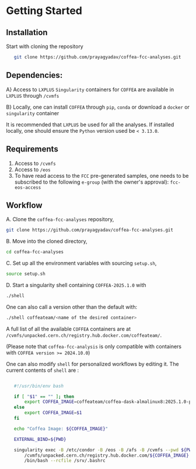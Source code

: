 # Getting Started

## Installation

Start with cloning the repository

``` bash
   git clone https://github.com/prayagyadav/coffea-fcc-analyses.git
```

## Dependencies:
A} Access to `LXPLUS`
   `Singularity` containers for `COFFEA` are available in `LXPLUS` through `/cvmfs`

B} Locally, one can install `COFFEA` through `pip`, `conda` or download a `docker` or `singularity` container

It is recommended that `LXPLUS` be used for all the analyses. If installed locally, one should ensure the `Python` version used be `< 3.13.0`.

## Requirements

1. Access to `/cvmfs`
2. Access to `/eos`
3. To have read access to the `FCC` pre-generated samples, one needs to be
   subscribed to the following `e-group` (with the owner's approval):
   `fcc-eos-access`

## Workflow

A. Clone the `coffea-fcc-analyses` repository,
```bash
git clone https://github.com/prayagyadav/coffea-fcc-analyses.git
```

B. Move into the cloned directory,
``` bash
cd coffea-fcc-analyses
```

C. Set up all the environment variables with sourcing `setup.sh`,
```bash
source setup.sh
```

D. Start a singularity shell containing `COFFEA-2025.1.0` with
``` bash
./shell
```
One can also call a version other than the default with:
``` bash
./shell coffeateam/<name of the desired container>
```
A full list of all the available `COFFEA` containers are at `/cvmfs/unpacked.cern.ch/registry.hub.docker.com/coffeateam/`.

(Please note that `coffea-fcc-analysis` is only compatible with containers with `COFFEA version >= 2024.10.0`)

One can also modify `shell` for personalized workflows by editing it. The current contents of
`shell` are :

``` bash

   #!/usr/bin/env bash

   if [ "$1" == "" ]; then
       export COFFEA_IMAGE=coffeateam/coffea-dask-almalinux8:2025.1.0-py3.12
   else
       export COFFEA_IMAGE=$1
   fi

   echo "Coffea Image: ${COFFEA_IMAGE}"

   EXTERNAL_BIND=${PWD}

   singularity exec -B /etc/condor -B /eos -B /afs -B /cvmfs --pwd ${PWD} \
       /cvmfs/unpacked.cern.ch/registry.hub.docker.com/${COFFEA_IMAGE} \
       /bin/bash --rcfile /srv/.bashrc
```
